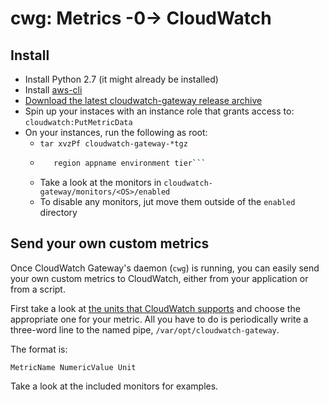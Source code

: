 cwg: Metrics -0-> CloudWatch
============================

## Install

- Install Python 2.7 (it might already be installed)
- Install [aws-cli](https://aws.amazon.com/cli/)
- [Download the latest cloudwatch-gateway release
  archive](https://github.com/kfeldmann/cloudwatch-gateway/releases)
- Spin up your instaces with an instance role that grants
  access to: `cloudwatch:PutMetricData`
- On your instances, run the following as root:
  - `tar xvzPf cloudwatch-gateway-*tgz`
  - ```/opt/bin/github.com/kfeldmann/cloudwatch-gateway/bin/setup.sh
       region appname environment tier```
  - Take a look at the monitors in
    `cloudwatch-gateway/monitors/<OS>/enabled`
  - To disable any monitors, jut move them outside
    of the `enabled` directory

## Send your own custom metrics

Once CloudWatch Gateway's daemon (`cwg`) is running, you can easily
send your own custom metrics to CloudWatch, either from your application
or from a script.

First take a look at
[the units that CloudWatch supports](https://docs.aws.amazon.com/AmazonCloudWatch/latest/monitoring/cloudwatch_concepts.html#Unit)
and choose the appropriate one for your metric. All you have to
do is periodically write a three-word line to the named pipe,
`/var/opt/cloudwatch-gateway`.

The format is:
```
MetricName NumericValue Unit
```

Take a look at the included monitors for examples.
